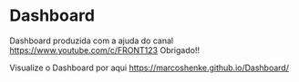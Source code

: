 # Dashboard
Dashboard produzida com a ajuda do canal https://www.youtube.com/c/FRONT123 Obrigado!!

Visualize o Dashboard por aqui https://marcoshenke.github.io/Dashboard/
